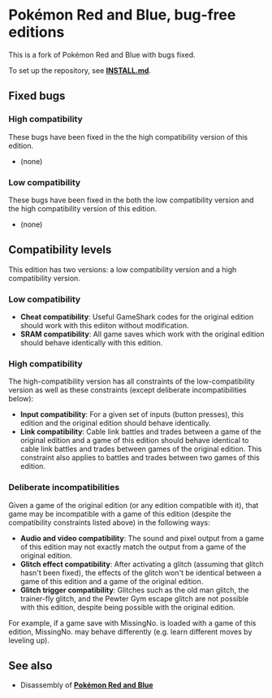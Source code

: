 # Pokémon Red and Blue, bug-free editions

This is a fork of Pokémon Red and Blue with bugs fixed.

To set up the repository, see [**INSTALL.md**](INSTALL.md).


## Fixed bugs


### High compatibility

These bugs have been fixed in the the high compatibility version of this edition.

* (none)


### Low compatibility

These bugs have been fixed in the both the low compatibility version and the high compatibility version of this edition.

* (none)


## Compatibility levels

This edition has two versions: a low compatibility version and a high compatibility version.


### Low compatibility

* **Cheat compatibility**: Useful GameShark codes for the original edition should work with this ediiton without modification.
* **SRAM compatibility**: All game saves which work with the original edition should behave identically with this edition.


### High compatibility

The high-compatibility version has all constraints of the low-compatibility version as well as these constraints (except deliberate incompatibilities below):

* **Input compatibility**: For a given set of inputs (button presses), this edition and the original edition should behave identically.
* **Link compatibility**: Cable link battles and trades between a game of the original edition and a game of this edition should behave identical to cable link battles and trades between games of the original edition. This constraint also applies to battles and trades between two games of this edition.


### Deliberate incompatibilities

Given a game of the original edition (or any edition compatible with it), that game may be incompatible with a game of this edition (despite the compatibility constraints listed above) in the following ways:

* **Audio and video compatibility**: The sound and pixel output from a game of this edition may not exactly match the output from a game of the original edition.
* **Glitch effect compatibility**: After activating a glitch (assuming that glitch hasn't been fixed), the effects of the glitch won't be identical between a game of this edition and a game of the original edition.
* **Glitch trigger compatibility**: Glitches such as the old man glitch, the trainer-fly glitch, and the Pewter Gym escape glitch are not possible with this edition, despite being possible with the original edition.

For example, if a game save with MissingNo. is loaded with a game of this edition, MissingNo. may behave differently (e.g. learn different moves by leveling up).


## See also

* Disassembly of [**Pokémon Red and Blue**][pokered]

[pokered]: https://github.com/pret/pokered
